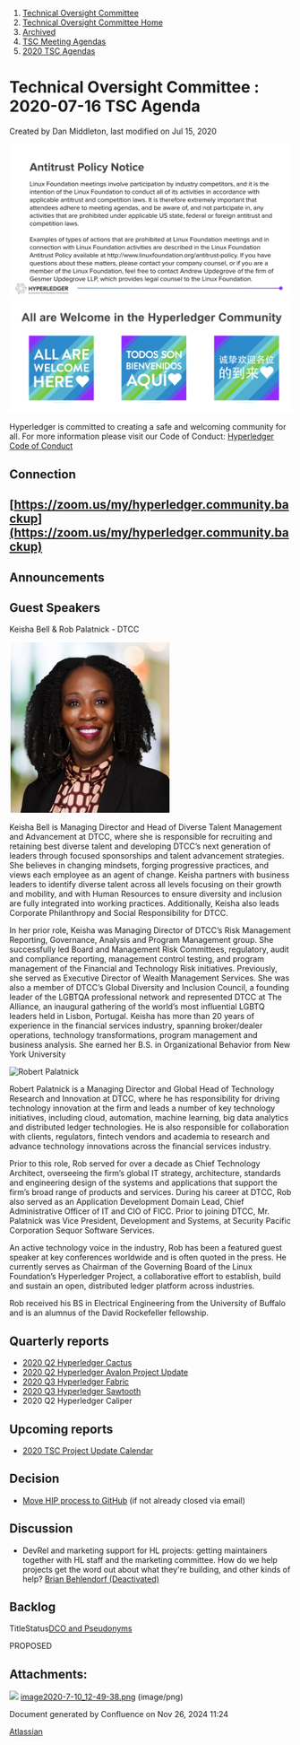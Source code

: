 1. [Technical Oversight Committee](index.html)
2. [Technical Oversight Committee Home](Technical-Oversight-Committee-Home_21430274.html)
3. [Archived](Archived_21447696.html)
4. [TSC Meeting Agendas](TSC-Meeting-Agendas_21448768.html)
5. [2020 TSC Agendas](2020-TSC-Agendas_21449891.html)

# Technical Oversight Committee : 2020-07-16 TSC Agenda

Created by Dan Middleton, last modified on Jul 15, 2020

![](attachments/21431877/21448548.png?height=250) ![](attachments/21431877/21448549.png?height=250)

Hyperledger is committed to creating a safe and welcoming community for all. For more information please visit our Code of Conduct: [Hyperledger Code of Conduct](https://lf-hyperledger.atlassian.net/wiki/spaces/HYP/pages/19595281/Hyperledger+Code+of+Conduct)

## Connection

## [https://zoom.us/my/hyperledger.community.backup](https://zoom.us/my/hyperledger.community.backup)

## Announcements

## Guest Speakers

Keisha Bell &amp; Rob Palatnick - DTCC

![Keisha Bell](attachments/21439709/21451365.png?height=150 "Keisha Bell")

Keisha Bell is Managing Director and Head of Diverse Talent Management and Advancement at DTCC, where she is responsible for recruiting and retaining best diverse talent and developing DTCC’s next generation of leaders through focused sponsorships and talent advancement strategies. She believes in changing mindsets, forging progressive practices, and views each employee as an agent of change. Keisha partners with business leaders to identify diverse talent across all levels focusing on their growth and mobility, and with Human Resources to ensure diversity and inclusion are fully integrated into working practices. Additionally, Keisha also leads Corporate Philanthropy and Social Responsibility for DTCC.

In her prior role, Keisha was Managing Director of DTCC’s Risk Management Reporting, Governance, Analysis and Program Management group. She successfully led Board and Management Risk Committees, regulatory, audit and compliance reporting, management control testing, and program management of the Financial and Technology Risk initiatives. Previously, she served as Executive Director of Wealth Management Services. She was also a member of DTCC’s Global Diversity and Inclusion Council, a founding leader of the LGBTQA professional network and represented DTCC at The Alliance, an inaugural gathering of the world’s most influential LGBTQ leaders held in Lisbon, Portugal. Keisha has more than 20 years of experience in the financial services industry, spanning broker/dealer operations, technology transformations, program management and business analysis. She earned her B.S. in Organizational Behavior from New York University

![Robert Palatnick](https://www.hyperledger.org/wp-content/uploads/2016/08/hl_rpala.png)

Robert Palatnick is a Managing Director and Global Head of Technology Research and Innovation at DTCC, where he has responsibility for driving technology innovation at the firm and leads a number of key technology initiatives, including cloud, automation, machine learning, big data analytics and distributed ledger technologies. He is also responsible for collaboration with clients, regulators, fintech vendors and academia to research and advance technology innovations across the financial services industry.

Prior to this role, Rob served for over a decade as Chief Technology Architect, overseeing the firm’s global IT strategy, architecture, standards and engineering design of the systems and applications that support the firm’s broad range of products and services. During his career at DTCC, Rob also served as an Application Development Domain Lead, Chief Administrative Officer of IT and CIO of FICC. Prior to joining DTCC, Mr. Palatnick was Vice President, Development and Systems, at Security Pacific Corporation Sequor Software Services.

An active technology voice in the industry, Rob has been a featured guest speaker at key conferences worldwide and is often quoted in the press. He currently serves as Chairman of the Governing Board of the Linux Foundation’s Hyperledger Project, a collaborative effort to establish, build and sustain an open, distributed ledger platform across industries.

Rob received his BS in Electrical Engineering from the University of Buffalo and is an alumnus of the David Rockefeller fellowship.

## Quarterly reports

- [2020 Q2 Hyperledger Cactus](2020-Q2-Hyperledger-Cactus_21430488.html)
- [2020 Q2 Hyperledger Avalon Project Update](2020-Q2-Hyperledger-Avalon-Project-Update_21439699.html)
- [2020 Q3 Hyperledger Fabric](2020-Q3-Hyperledger-Fabric_21439689.html)
- [2020 Q3 Hyperledger Sawtooth](2020-Q3-Hyperledger-Sawtooth_21439755.html)
- 2020 Q2 Hyperledger Caliper

## Upcoming reports

- [2020 TSC Project Update Calendar](https://lf-hyperledger.atlassian.net/wiki/display/TSC/2020+TSC+Project+Update+Calendar)

## Decision

- [Move HIP process to GitHub](https://lf-hyperledger.atlassian.net/wiki/display/TSC/Move+HIP+process+to+GitHub) (if not already closed via email)

## Discussion

- DevRel and marketing support for HL projects: getting maintainers together with HL staff and the marketing committee. How do we help projects get the word out about what they're building, and other kinds of help? [Brian Behlendorf (Deactivated)](https://lf-hyperledger.atlassian.net/wiki/people/616ecf50702bd0006a5a7c6b?ref=confluence)

## Backlog

TitleStatus[DCO and Pseudonyms](/wiki/spaces/TSC/pages/21430435/DCO+and+Pseudonyms)

PROPOSED 

## Attachments:

![](images/icons/bullet_blue.gif) [image2020-7-10\_12-49-38.png](attachments/21439709/21451365.png) (image/png)

Document generated by Confluence on Nov 26, 2024 11:24

[Atlassian](http://www.atlassian.com/)
